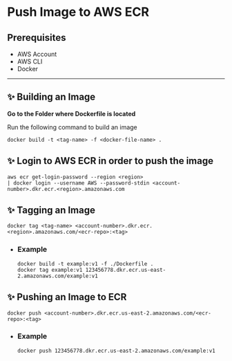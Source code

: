 # Push Image to AWS ECR

## Prerequisites
- AWS Account
- AWS CLI
- Docker

<hr />

## ✨ Building an Image

**Go to the Folder where Dockerfile is located**

Run the following command to build an image
```shell
docker build -t <tag-name> -f <docker-file-name> .
```

## ✨ Login to AWS ECR in order to push the image

```shell
aws ecr get-login-password --region <region> 
| docker login --username AWS --password-stdin <account-number>.dkr.ecr.<region>.amazonaws.com
```

## ✨ Tagging an Image

```shell
docker tag <tag-name> <account-number>.dkr.ecr.<region>.amazonaws.com/<ecr-repo>:<tag>
```
- ### Example
    ```shell
    docker build -t example:v1 -f ./Dockerfile .
    docker tag example:v1 123456778.dkr.ecr.us-east-2.amazonaws.com/example:v1
    ```

## ✨ Pushing an Image to ECR

```shell
docker push <account-number>.dkr.ecr.us-east-2.amazonaws.com/<ecr-repo>:<tag>
```

- ### Example
    ```shell
    docker push 123456778.dkr.ecr.us-east-2.amazonaws.com/example:v1
    ```